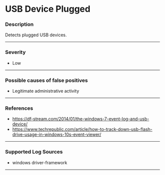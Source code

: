 # USB Device Plugged
### Description

Detects plugged USB devices.

-------------------
### Severity

- Low

-------------------
<!---
### Detailed Information

- Why is this alert triggered?
- What are the typical causes that generate this alert? (e.g. port scans, unusual file access activity, etc...)
- Which corroborating information should be looked up?
- Any supporting queries to get more information?
- Any supporting visualizations to get more information?

-------------------
--->
### Possible causes of false positives

- Legitimate administrative activity

-------------------
### References

- https://df-stream.com/2014/01/the-windows-7-event-log-and-usb-device/
- https://www.techrepublic.com/article/how-to-track-down-usb-flash-drive-usage-in-windows-10s-event-viewer/

-------------------
### Supported Log Sources

- windows driver-framework

-------------------
